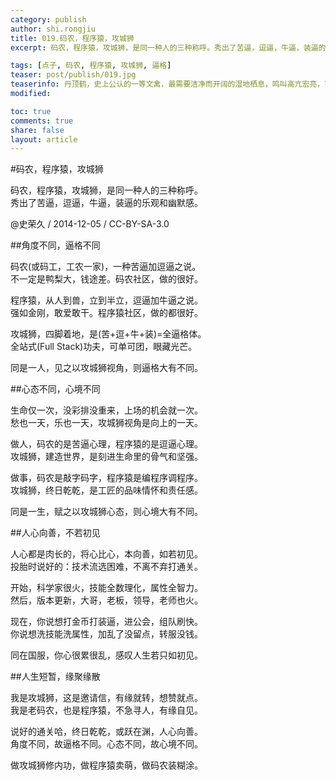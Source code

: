 ```yaml
---
category: publish
author: shi.rongjiu
title: 019.码农，程序猿，攻城狮
excerpt: 码农，程序猿，攻城狮，是同一种人的三种称呼。秀出了苦逼，逗逼，牛逼，装逼的乐观和幽默感。

tags: [点子, 码农, 程序猿, 攻城狮, 逼格]
teaser: post/publish/019.jpg
teaserinfo: 丹顶鹤，史上公认的一等文禽，最需要洁净而开阔的湿地栖息，鸣叫高亢宏亮，可以传达3～5公里。
modified: 

toc: true
comments: true
share: false
layout: article
---
```


#码农，程序猿，攻城狮

码农，程序猿，攻城狮，是同一种人的三种称呼。  
秀出了苦逼，逗逼，牛逼，装逼的乐观和幽默感。

@史荣久 / 2014-12-05 / CC-BY-SA-3.0  

##角度不同，逼格不同

码农(或码工，工农一家)，一种苦逼加逗逼之说。  
不一定是鸭梨大，钱途差。码农社区，做的很好。

程序猿，从人到兽，立到半立，逗逼加牛逼之说。  
强如金刚，敢爱敢干。程序猿社区，做的都很好。

攻城狮，四脚着地，是(苦+逗+牛+装)=全逼格体。  
全站式(Full Stack)功夫，可单可团，眼藏光芒。

同是一人，见之以攻城狮视角，则逼格大有不同。

##心态不同，心境不同

生命仅一次，没彩排没重来，上场的机会就一次。  
愁也一天，乐也一天，攻城狮视角是向上的一天。

做人，码农的是苦逼心理，程序猿的是逗逼心理。  
攻城狮，建造世界，是刻进生命里的骨气和坚强。

做事，码农是敲字码字，程序猿是编程序调程序。  
攻城狮，终日乾乾，是工匠的品味情怀和责任感。

同是一生，赋之以攻城狮心态，则心境大有不同。

##人心向善，不若初见

人心都是肉长的，将心比心，本向善，如若初见。  
投胎时说好的：技术流选困难，不离不弃打通关。

开始，科学家很火，技能全数理化，属性全智力。  
然后，版本更新，大哥，老板，领导，老师也火。

现在，你说想打金币打装逼，进公会，组队刷快。  
你说想洗技能洗属性，加乱了没留点，转服没钱。

同在国服，你心很累很乱，感叹人生若只如初见。

##人生短暂，缘聚缘散

我是攻城狮，这是邀请信，有缘就转，想赞就点。  
我是老码农，也是程序猿，不急寻人，有缘自见。

说好的通关哈，终日乾乾，或跃在渊，人心向善。  
角度不同，故逼格不同。心态不同，故心境不同。

做攻城狮修内功，做程序猿卖萌，做码农装糊涂。
